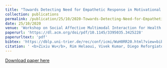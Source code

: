```yaml
---
title: "Towards Detecting Need for Empathetic Response in Motivational Interviewing"
collection: publications
permalink: /publication/25/10/2020-Towards-Detecting-Need-for-Empathetic-Response-in-Motivational-Interviewing
date: 25/10/2020
venue: 'Workshop on Social Affective Multimodal Interaction for Health (co-located with ICMI 2020)'
paperurl: 'https://dl.acm.org/doi/pdf/10.1145/3395035.3425228'
paperurltext: 'pdf'
bibtex: 'https://dblp.uni-trier.de/rec/conf/icmi/WuH0RR20.html?view=bibtex'
citation: ' <b>Zixiu Wu</b>, Rim Helaoui, Vivek Kumar, Diego Reforgiato Recupero, Daniele Riboni. Towards Detecting Need for Empathetic Response in Motivational Interviewing. In <i>Companion Publication of the 2020 International Conference on Multimodal Interaction</i>, 2020.'
---
```


<a href='https://dl.acm.org/doi/pdf/10.1145/3395035.3425228'>Download paper here</a>
